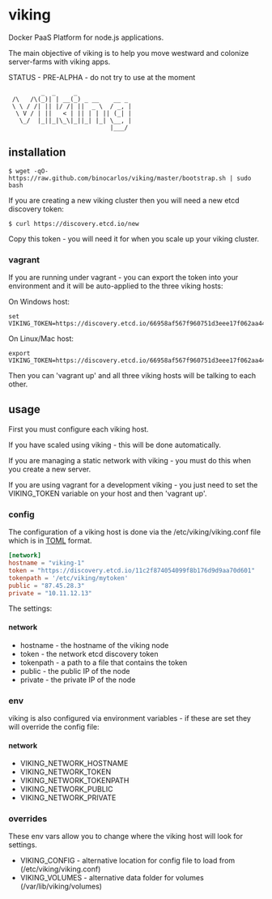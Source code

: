 viking
======

Docker PaaS Platform for node.js applications.

The main objective of viking is to help you move westward and colonize server-farms with viking apps.

STATUS - PRE-ALPHA - do not try to use at the moment

```
         _  _     _               
 /\   /\(_)| | __(_) _ __    __ _ 
 \ \ / /| || |/ /| ||  _ \  / _, |
  \ V / | ||   < | || | | || (_| |
   \_/  |_||_|\_\|_||_| |_| \__, |
                            |___/ 
```

## installation

```
$ wget -qO- https://raw.github.com/binocarlos/viking/master/bootstrap.sh | sudo bash
```

If you are creating a new viking cluster then you will need a new etcd discovery token:

```
$ curl https://discovery.etcd.io/new
```

Copy this token - you will need it for when you scale up your viking cluster.

### vagrant

If you are running under vagrant - you can export the token into your environment and it will be auto-applied to the three viking hosts:

On Windows host:

```
set VIKING_TOKEN=https://discovery.etcd.io/66958af567f960751d3eee17f062aa44
```

On Linux/Mac host:

```
export VIKING_TOKEN=https://discovery.etcd.io/66958af567f960751d3eee17f062aa44
```

Then you can 'vagrant up' and all three viking hosts will be talking to each other.

## usage

First you must configure each viking host.

If you have scaled using viking - this will be done automatically.

If you are managing a static network with viking - you must do this when you create a new server.

If you are using vagrant for a development viking - you just need to set the VIKING_TOKEN variable on your host and then 'vagrant up'.

### config

The configuration of a viking host is done via the /etc/viking/viking.conf file which is in [TOML](https://github.com/mojombo/toml/blob/master/versions/toml-v0.2.0.md) format.

```toml
[network]
hostname = "viking-1"
token = "https://discovery.etcd.io/11c2f874054099f8b176d9d9aa70d601"
tokenpath = '/etc/viking/mytoken'
public = "87.45.28.3"
private = "10.11.12.13"
```

The settings:

#### network

 * hostname - the hostname of the viking node
 * token - the network etcd discovery token
 * tokenpath - a path to a file that contains the token
 * public - the public IP of the node
 * private - the private IP of the node

### env

viking is also configured via environment variables - if these are set they will override the config file:

#### network

 * VIKING_NETWORK_HOSTNAME
 * VIKING_NETWORK_TOKEN
 * VIKING_NETWORK_TOKENPATH
 * VIKING_NETWORK_PUBLIC
 * VIKING_NETWORK_PRIVATE

### overrides

These env vars allow you to change where the viking host will look for settings.

 * VIKING_CONFIG - alternative location for config file to load from (/etc/viking/viking.conf)
 * VIKING_VOLUMES - alternative data folder for volumes (/var/lib/viking/volumes)

